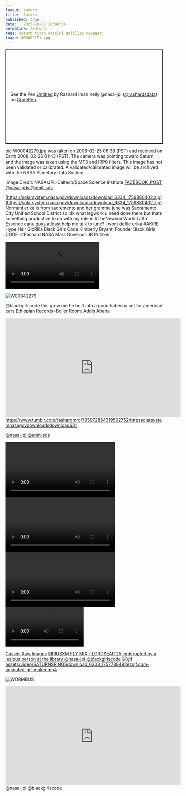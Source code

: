 ```yaml
---
layout: saturn
title:  Saturn
published: true
date:   2025-10-07 18:46:06 
permalink: /saturn 
tags: saturn titan cassini galilleo voyager
image: W00002171.jpg
---
```



<p class="codepen" data-height="300" data-theme-id="dark" data-default-tab="html,result" data-slug-hash="qEbmVXy" data-pen-title="Untitled" data-preview="true" data-user="rashardsdata" style="height: 300px; width: 100%; box-sizing: border-box; display: flex; align-items: center; justify-content: center; border: 2px solid; margin: 1em 0; padding: 1em;">
  <span>See the Pen <a href="https://codepen.io/rashardsdata/pen/qEbmVXy">
  Untitled</a> by Rashard Iman Kelly @nasa-jpl (<a href="https://codepen.io/rashardsdata">@rashardsdata</a>)
  on <a href="https://codepen.io">CodePen</a>.</span>
</p>
<script async src="https://public.codepenassets.com/embed/index.js"></script>


[pic](https://solarsystem.nasa.gov/raw_images/171779/?layout=hds)
W00042279.jpg was taken on 2008-02-25 06:38 (PST) and received on Earth 2008-02-26 01:43 (PST). The camera was pointing toward Saturn, and the image was taken using the MT3 and IRP0 filters. This image has not been validated or calibrated. A validated/calibrated image will be archived with the NASA Planetary Data System

Image Credit: NASA/JPL-Caltech/Space Science Institute
[FACEBOOK_POST @nasa-pds @emit-sds](https://www.facebook.com/CAgovernor/posts/pfbid0ZKoKSfZrfzm6ybERHUfGCc81zi28ZAd3pV6XHBrS5LSYCt7j2EVmBXqLkoYRdFm9l)

[https://solarsystem.nasa.gov/downloads/download_6334_1759880402.zip](https://solarsystem.nasa.gov/downloads/download_6334_1759880402.zip) Normani erika is from sacremento and her gramma june was Sacramento City Unified School District so idk what legwork u need done there but thats something productive to do with my role in #TheNewsomWorld Latto Essence canu guys atleast help me talk to june? i wont defile erika #AKiRE Hype Hair GloRilla Black Girls Code Kimberly Bryant, Founder Black Girls CODE -#Rashard NASA Mars Governor JB Pritzker

<video controls width="300">
  <source src="https://ia801007.us.archive.org/22/items/CAssiniDatastoredownload_6308_175/ezgif.com-gif-to-mp4-converter.mp4" type="video/mp4" />
  <source src="https://ia801007.us.archive.org/22/items/CAssiniDatastoredownload_6308_175/ezgif.com-gif-to-mp4-converter.mp4" type="video/mp4" />


</video>

![W00042279](https://solarsystem.nasa.gov/images/casJPGFullS38/W00042279.jpg)

@blackgirlscode this grew me he built into a good habesha set for american ears [Ethiopian Records=Boiler Room: Addis Ababa](https://youtu.be/CGna2sP3fYc?si=WHZRX_N60YMqVf_H)

<iframe width="560" height="315" src="https://www.youtube.com/embed/CGna2sP3fYc?si=pd52z7BTynqHsVyu" title="YouTube video player" frameborder="0" allow="accelerometer; autoplay; clipboard-write; encrypted-media; gyroscope; picture-in-picture; web-share" referrerpolicy="strict-origin-when-cross-origin" allowfullscreen></iframe>

<div class="tumblr-post" data-href="https://embed.tumblr.com/embed/post/t:1bKzOeq3wXRxsAoXbQ9IKQ/795972854319562752/v2" data-did="9721aa3237b3e28b93938a67b6d173859291e37c"  ><a href="https://www.tumblr.com/rashardmro/795972854319562752/httpssolarsystemnasagovdownloadsdownload631">https://www.tumblr.com/rashardmro/795972854319562752/httpssolarsystemnasagovdownloadsdownload631</a></div><script async src="https://assets.tumblr.com/post.js?_v=38df9a6ca7436e6ca1b851b0543b9f51"></script>

[@nasa-jpl @emit-sds](https://stewartandhunter.com/)


<div clas="tupperware">




  <video controls width="350">
  <source src="https://raw.githubusercontent.com/ThakaRashard/rashardmro/refs/heads/master/assets/video/ringtransmission.mp4" type="video/mp4" />
  <source src="https://raw.githubusercontent.com/ThakaRashard/rashardmro/refs/heads/master/assets/video/ringtransmission.mp4" type="video/mp4" />


</video>


<video controls width="350">
  <source src="https://raw.githubusercontent.com/ThakaRashard/rashardmro/refs/heads/master/assets/video/cassini_ring_examination_2009.mp4" type="video/mp4" />
  <source src="https://raw.githubusercontent.com/ThakaRashard/rashardmro/refs/heads/master/assets/video/cassini_ring_examination_2009.mp4" type="video/mp4" />


</video>

<video controls width="350">
  <source src="https://raw.githubusercontent.com/ThakaRashard/rashardmro/refs/heads/master/assets/video/SATURNSRiNGSdownload_6308_1757788482ezgif.com-animated-gif-maker.mp4" type="video/mp4" />
  <source src="https://raw.githubusercontent.com/ThakaRashard/rashardmro/refs/heads/master/assets/video/SATURNSRiNGSdownload_6308_1757788482ezgif.com-animated-gif-maker.mp4" type="video/mp4" />


</video>

  <video controls width="250">
  <source src="https://raw.githubusercontent.com/ThakaRashard/rashardmro/refs/heads/master/assets/video/saturn_light_changes-ezgif.com-gif-to-mp4-converter.mp4" type="video/mp4" />
  <source src="https://raw.githubusercontent.com/ThakaRashard/rashardmro/refs/heads/master/assets/video/saturn_light_changes-ezgif.com-gif-to-mp4-converter.mp4" type="video/mp4" />


</video>

</div>


[Cassini Raw Images](https://solarsystem.nasa.gov/cassini-raw-images/)
[SIRIUSXM FLY MIX - LORDSEAR 25 innterupted by a jealous person at the library @nasa-jpl @blackgirlscode](https://soundcloud.com/djlordsear/siriusxm-fly-mix-lordsear-25) ![gif](https://ia801006.us.archive.org/10/items/vid-20250910-135146/SATURNSRiNGSdownload_6308_1757788482ezgif.com-animated-gif-maker.gif)
[assets/video/SATURNSRiNGSdownload_6308_1757788482ezgif.com-animated-gif-maker.mp4](https://ia801006.us.archive.org/10/items/vid-20250910-135146/SATURNSRiNGSdownload_6308_1757788482ezgif.com-animated-gif-maker.gif)



![WORMBUS](https://www.nasa.gov/wp-content/uploads/2023/07/nasa-wormbus.jpg) 
<iframe width="560" height="315" src="https://www.youtube.com/embed/aYtQqvutB_k?si=Erhg7oAp4gBGJUHP" title="YouTube video player" frameborder="0" allow="accelerometer; autoplay; clipboard-write; encrypted-media; gyroscope; picture-in-picture; web-share" referrerpolicy="strict-origin-when-cross-origin" allowfullscreen></iframe> @nasa-jpl @blackgirlscode 
